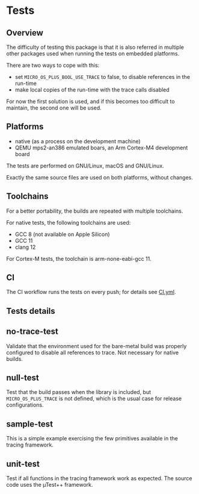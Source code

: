 # Tests

## Overview

The difficulty of testing this package is that it is also referred in
multiple other packages used when running the tests on embedded platforms.

There are two ways to cope with this:

- set `MICRO_OS_PLUS_BOOL_USE_TRACE` to false, to disable references in
the run-time
- make local copies of the run-time with the trace calls disabled

For now the first solution is used, and if this becomes too difficult to
maintain, the second one will be used.

## Platforms

- native (as a process on the development machine)
- QEMU mps2-an386 emulated boars, an Arm Cortex-M4 development board

The tests are performed on GNU/Linux, macOS and GNU/Linux.

Exactly the same source files are used on both platforms, without
changes.

## Toolchains

For a better portability, the builds are repeated with multiple toolchains.

For native tests, the following toolchains are used:

- GCC 8 (not available on Apple Silicon)
- GCC 11
- clang 12

For Cortex-M tests, the toolchain is arm-none-eabi-gcc 11.

## CI

The CI workflow runs the tests on every push; for details see
[CI.yml](../.github/workflows/CI.yml).

## Tests details

## no-trace-test

Validate that the environment used for the bare-metal build
was properly configured to disable all references to trace.
Not necessary for native builds.

## null-test

Test that the build passes when the library is included, but
`MICRO_OS_PLUS_TRACE` is not defined, which is the usual case for
release configurations.

## sample-test

This is a simple example exercising the
few primitives available in the tracing framework.

## unit-test

Test if all functions in the tracing framework
work as expected. The source code uses the µTest++ framework.
